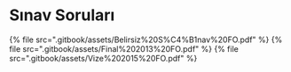 # Sınav Soruları

<!--Index-->

{% file src=".gitbook/assets/Belirsiz%20S%C4%B1nav%20FO.pdf" %}
{% file src=".gitbook/assets/Final%202013%20FO.pdf" %}
{% file src=".gitbook/assets/Vize%202015%20FO.pdf" %}

<!--Index-->
